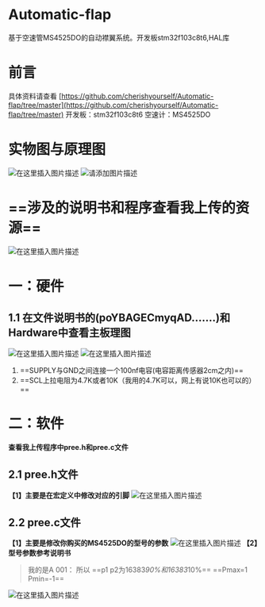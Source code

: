 # Automatic-flap
基于空速管MS4525DO的自动襟翼系统。开发板stm32f103c8t6,HAL库

# 前言
具体资料请查看
 [https://github.com/cherishyourself/Automatic-flap/tree/master](https://github.com/cherishyourself/Automatic-flap/tree/master)
开发板：stm32f103c8t6
空速计：MS4525DO
# 实物图与原理图
![在这里插入图片描述](https://img-blog.csdnimg.cn/dd3a5a5e44fb4cf5ace0f18f578e2237.jpeg)
![请添加图片描述](https://img-blog.csdnimg.cn/130ddf53edaa4d4eafb8cd63aeee1ea6.png)
# ==涉及的说明书和程序查看我上传的资源==
![在这里插入图片描述](https://img-blog.csdnimg.cn/c10ee2aba73045cdb34d1791313727c5.png)

# 一：硬件
## 1.1 在文件说明书的(poYBAGECmyqAD.......)和Hardware中查看主板理图
![在这里插入图片描述](https://img-blog.csdnimg.cn/7beb02c497ed431b8ab36f05e8ff9076.png)
![在这里插入图片描述](https://img-blog.csdnimg.cn/f2acb23e45c6490c8d664dbe0997c571.png)

 1. ==SUPPLY与GND之间连接一个100nf电容(电容距离传感器2cm之内)==
 2. ==SCL上拉电阻为4.7K或者10K（我用的4.7K可以，网上有说10K也可以的）==


# 二：软件 
**查看我上传程序中pree.h和pree.c文件**
## 2.1 pree.h文件

**【1】主要是在宏定义中修改对应的引脚**
![在这里插入图片描述](https://img-blog.csdnimg.cn/16363be51dbd44d48276465840994491.png)
## 2.2 pree.c文件
**【1】主要是修改你购买的MS4525DO的型号的参数**
![在这里插入图片描述](https://img-blog.csdnimg.cn/018213c8038a4039b31d0be026c2baf8.png)
**【2】型号参数参考说明书**

> 我的是A 001： 所以
>==p1 p2为16383*90%和16383*10%==
>  ==Pmax=1  Pmin=-1==

![在这里插入图片描述](https://img-blog.csdnimg.cn/1adf9c8db410421cae24de85e278dd10.png)

